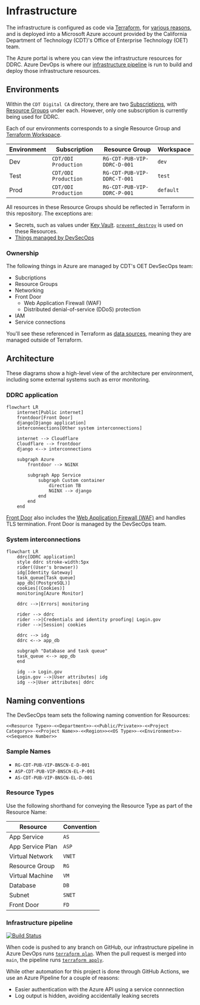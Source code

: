# Infrastructure

The infrastructure is configured as code via [Terraform](./terraform.md), for [various reasons](https://techcommunity.microsoft.com/t5/fasttrack-for-azure/the-benefits-of-infrastructure-as-code/ba-p/2069350), and is deployed into a Microsoft Azure account provided by the California Department of Technology (CDT)'s Office of Enterprise Technology (OET) team.

The Azure portal is where you can view the infrastructure resources for DDRC. Azure DevOps is where our [infrastructure pipeline](https://github.com/Office-of-Digital-Services/cdt-ods-disaster-recovery/blob/main/terraform/azure-pipelines.yml) is run to build and deploy those infrastructure resources.

## Environments

Within the `CDT Digital CA` directory, there are two [Subscriptions](https://learn.microsoft.com/en-us/microsoft-365/enterprise/subscriptions-licenses-accounts-and-tenants-for-microsoft-cloud-offerings?view=o365-worldwide#subscriptions), with [Resource Groups](https://learn.microsoft.com/en-us/azure/azure-resource-manager/management/manage-resource-groups-portal#what-is-a-resource-group) under each. However, only one subscription is currently being used
for DDRC.

Each of our environments corresponds to a single Resource Group and [Terraform Workspace](https://developer.hashicorp.com/terraform/language/state/workspaces).

| Environment | Subscription         | Resource Group              | Workspace |
| ----------- | -------------------- | --------------------------- | --------- |
| Dev         | `CDT/ODI Production` | `RG-CDT-PUB-VIP-DDRC-D-001` | `dev`     |
| Test        | `CDT/ODI Production` | `RG-CDT-PUB-VIP-DDRC-T-001` | `test`    |
| Prod        | `CDT/ODI Production` | `RG-CDT-PUB-VIP-DDRC-P-001` | `default` |

All resources in these Resource Groups should be reflected in Terraform in this repository. The exceptions are:

- Secrets, such as values under [Key Vault](https://azure.microsoft.com/en-us/services/key-vault/). [`prevent_destroy`](https://developer.hashicorp.com/terraform/tutorials/state/resource-lifecycle#prevent-resource-deletion) is used on these Resources.
- [Things managed by DevSecOps](#ownership)

### Ownership

The following things in Azure are managed by CDT's OET DevSecOps team:

- Subcriptions
- Resource Groups
- Networking
- Front Door
  - Web Application Firewall (WAF) <!-- markdownlint-disable-line MD007 -->
  - Distributed denial-of-service (DDoS) protection <!-- markdownlint-disable-line MD007 -->
- IAM
- Service connections

You'll see these referenced in Terraform as [data sources](https://developer.hashicorp.com/terraform/language/data-sources), meaning they are managed outside of Terraform.

## Architecture

These diagrams show a high-level view of the architecture per environment, including some external systems such as error monitoring.

### DDRC application

```mermaid
flowchart LR
    internet[Public internet]
    frontdoor[Front Door]
    django[Django application]
    interconnections[Other system interconnections]

    internet --> Cloudflare
    Cloudflare --> frontdoor
    django <--> interconnections

    subgraph Azure
        frontdoor --> NGINX

        subgraph App Service
            subgraph Custom container
                direction TB
                NGINX --> django
            end
        end
    end
```

[Front Door](https://docs.microsoft.com/en-us/azure/frontdoor/front-door-overview) also includes the [Web Application Firewall (WAF)](https://docs.microsoft.com/en-us/azure/web-application-firewall/afds/afds-overview) and handles TLS termination. Front Door is managed by the DevSecOps team.

### System interconnections

```mermaid
flowchart LR
    ddrc[DDRC application]
    style ddrc stroke-width:5px
    rider((User's browser))
    idg[Identity Gateway]
    task_queue[Task queue]
    app_db[(PostgreSQL)]
    cookies[(Cookies)]
    monitoring[Azure Monitor]

    ddrc -->|Errors| monitoring

    rider --> ddrc
    rider -->|Credentials and identity proofing| Login.gov
    rider -->|Session| cookies

    ddrc --> idg
    ddrc <--> app_db

    subgraph "Database and task queue"
    task_queue <--> app_db
    end

    idg --> Login.gov
    Login.gov -->|User attributes| idg
    idg -->|User attributes| ddrc
```

## Naming conventions

The DevSecOps team sets the following naming convention for Resources:

```<!-- markdownlint-disable-line MD040 -->
<<Resource Type>>-<<Department>>-<<Public/Private>>-<<Project Category>>-<<Project Name>>-<<Region>><<OS Type>>-<<Environment>>-<<Sequence Number>>
```

### Sample Names

- `RG-CDT-PUB-VIP-BNSCN-E-D-001`
- `ASP-CDT-PUB-VIP-BNSCN-EL-P-001`
- `AS-CDT-PUB-VIP-BNSCN-EL-D-001`

### Resource Types

Use the following shorthand for conveying the Resource Type as part of the Resource Name:

| Resource         | Convention |
| ---------------- | ---------- |
| App Service      | `AS`       |
| App Service Plan | `ASP`      |
| Virtual Network  | `VNET`     |
| Resource Group   | `RG`       |
| Virtual Machine  | `VM`       |
| Database         | `DB`       |
| Subnet           | `SNET`     |
| Front Door       | `FD`       |

### Infrastructure pipeline

[![Build Status](https://calenterprise.visualstudio.com/CDT.ODS.DDRC/_apis/build/status/CDT.ODS.DDRC-terraform?branchName=main)](https://calenterprise.visualstudio.com/CDT.ODS.DDRC/_build/latest?definitionId=1168&branchName=main)

When code is pushed to any branch on GitHub, our infrastructure pipeline in Azure DevOps runs [`terraform plan`](https://www.terraform.io/cli/commands/plan). When the pull request is merged into `main`, the pipeline runs [`terraform apply`](https://www.terraform.io/cli/commands/apply).

While other automation for this project is done through GitHub Actions, we use an Azure Pipeline for a couple of reasons:

- Easier authentication with the Azure API using a service connnection
- Log output is hidden, avoiding accidentally leaking secrets
